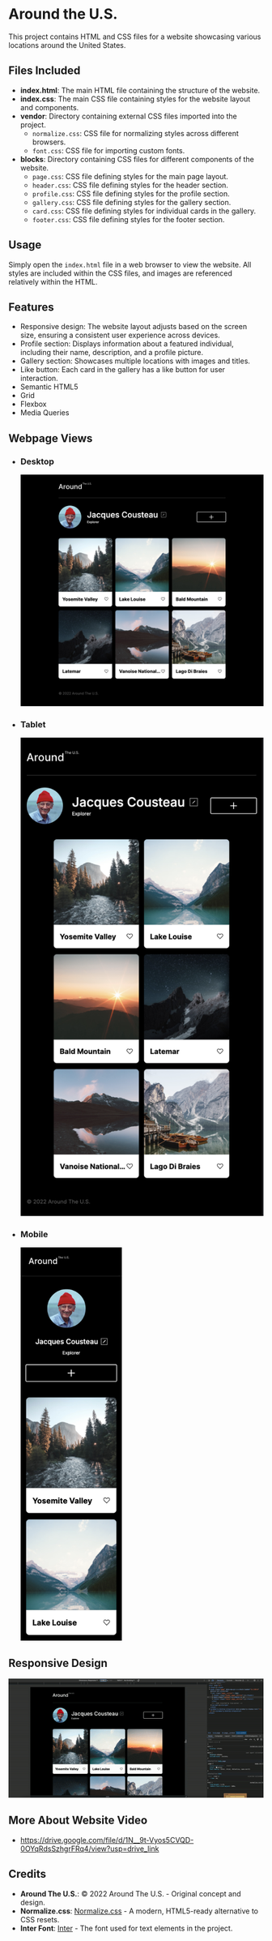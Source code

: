 # Around the U.S.

This project contains HTML and CSS files for a website showcasing various locations around the United States.

## Files Included

- **index.html**: The main HTML file containing the structure of the website.
- **index.css**: The main CSS file containing styles for the website layout and components.
- **vendor**: Directory containing external CSS files imported into the project.
  - `normalize.css`: CSS file for normalizing styles across different browsers.
  - `font.css`: CSS file for importing custom fonts.
- **blocks**: Directory containing CSS files for different components of the website.
  - `page.css`: CSS file defining styles for the main page layout.
  - `header.css`: CSS file defining styles for the header section.
  - `profile.css`: CSS file defining styles for the profile section.
  - `gallery.css`: CSS file defining styles for the gallery section.
  - `card.css`: CSS file defining styles for individual cards in the gallery.
  - `footer.css`: CSS file defining styles for the footer section.

## Usage

Simply open the `index.html` file in a web browser to view the website. All styles are included within the CSS files, and images are referenced relatively within the HTML.

## Features

- Responsive design: The website layout adjusts based on the screen size, ensuring a consistent user experience across devices.
- Profile section: Displays information about a featured individual, including their name, description, and a profile picture.
- Gallery section: Showcases multiple locations with images and titles.
- Like button: Each card in the gallery has a like button for user interaction.
- Semantic HTML5
- Grid
- Flexbox
- Media Queries

## Webpage Views

- ### Desktop

  <img src="images/Demo/ATUS Desktop.png" width="500">

- ### Tablet
  <img src="images/Demo/ATUS Tablet.png" width="500">
- ### Mobile
  <img src="images/Demo/ATUS Mobile.png" width="200">

## Responsive Design

![Responsive-Website](./images/Demo/WebsiteResponsiveness-ezgif.com-video-to-gif-converter.gif)

## More About Website Video

- https://drive.google.com/file/d/1N__9t-Vyos5CVQD-0OYqRdsSzhgrFRq4/view?usp=drive_link

## Credits

- **Around The U.S.**: © 2022 Around The U.S. - Original concept and design.
- **Normalize.css**: [Normalize.css](https://github.com/necolas/normalize.css) - A modern, HTML5-ready alternative to CSS resets.
- **Inter Font**: [Inter](https://rsms.me/inter/) - The font used for text elements in the project.
